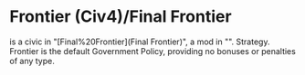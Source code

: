 # Frontier (Civ4)/Final Frontier

 is a civic in "[Final%20Frontier](Final Frontier)", a mod in "".
Strategy.
Frontier is the default Government Policy, providing no bonuses or penalties of any type.